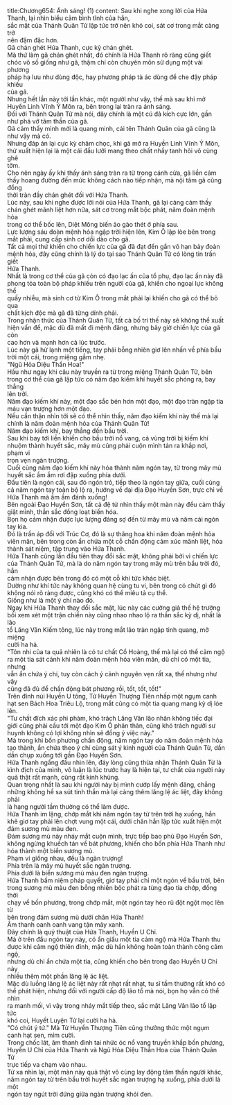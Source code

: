 title:Chương654: Ánh sáng! (1)
content:
Sau khi nghe xong lời của Hứa Thanh, lại nhìn biểu cảm bình tĩnh của hắn,<br>sắc mặt của Thánh Quân Tử lập tức trở nên khó coi, sát cơ trong mắt càng trở<br>nên đậm đặc hơn.<br>Gã chán ghét Hứa Thanh, cực kỳ chán ghét.<br>Mà thứ làm gã chán ghét nhất, đó chính là Hứa Thanh rõ ràng cũng giết<br>chóc vô số giống như gã, thậm chí còn chuyên môn sử dụng một vài phương<br>pháp hạ lưu như dùng độc, hay phương pháp tà ác dùng để che đậy pháp khiếu<br>của gã.<br>Nhưng hết lần này tới lần khác, một người như vậy, thế mà sau khi mở<br>Huyền Linh Vĩnh Ý Môn ra, bên trong lại tràn ra ánh sáng.<br>Đối với Thánh Quân Tử mà nói, đây chính là một cú đả kích cực lớn, gần<br>như phá vỡ tâm thần của gã.<br>Gã cảm thấy mình mới là quang minh, cái tên Thánh Quân của gã cũng là<br>như vậy mà có.<br>Nhưng đáp án lại cực kỳ châm chọc, khi gã mở ra Huyền Linh Vĩnh Ý Môn,<br>thứ xuất hiện lại là một cái đầu lưỡi mang theo chất nhầy tanh hôi vô cùng ghê<br>tởm.<br>Cho nên ngày ấy khi thấy ánh sáng tràn ra từ trong cánh cửa, gã liền cảm<br>thấy hoang đường đến mức không cách nào tiếp nhận, mà nội tâm gã cũng đồng<br>thời tràn đầy chán ghét đối với Hứa Thanh.<br>Lúc này, sau khi nghe được lời nói của Hứa Thanh, gã lại càng cảm thấy<br>chán ghét mãnh liệt hơn nữa, sát cơ trong mắt bộc phát, năm đoàn mệnh hỏa<br>trong cơ thể bốc lên, Diệt Mông biến ảo gào thét ở phía sau.<br>Lực lượng sáu đoàn mệnh hỏa ngập trời hiện lên, Kim Ô lập lòe bên trong<br>mắt phải, cung cấp sinh cơ dồi dào cho gã.<br>Tất cả mọi thứ khiến cho chiến lực của gã đã đạt đến gần vô hạn bảy đoàn<br>mệnh hỏa, đây cũng chính là lý do tại sao Thánh Quân Tử có lòng tin trấn giết<br>Hứa Thanh.<br>Nhất là trong cơ thể của gã còn có đạo lạc ấn của tổ phụ, đạo lạc ấn này đã<br>phong tỏa toàn bộ pháp khiếu trên người của gã, khiến cho ngoại lực không thể<br>quấy nhiễu, mà sinh cơ từ Kim Ô trong mắt phải lại khiến cho gã có thể bỏ qua<br>chất kịch độc mà gã đã từng dính phải.<br>Trong nhận thức của Thánh Quân Tử, tất cả bố trí thế này sẽ không thể xuất<br>hiện vấn đề, mặc dù đã mất đi mệnh đăng, nhưng bây giờ chiến lực của gã còn<br>cao hơn và mạnh hơn cả lúc trước.<br>Lúc này gã hừ lạnh một tiếng, tay phải bỗng nhiên giơ lên nhấn về phía bầu<br>trời một cái, trong miệng gầm nhẹ.<br>"Ngũ Hỏa Diệu Thần Hoa!"<br>Hầu như ngay khi câu này truyền ra từ trong miệng Thánh Quân Tử, bên<br>trong cơ thể của gã lập tức có năm đạo kiếm khí huyết sắc phóng ra, bay thẳng<br>lên trời.<br>Năm đạo kiếm khí này, một đạo sắc bén hơn một đạo, một đạo tràn ngập tia<br>máu vạn trượng hơn một đạo.<br>Nếu cẩn thận nhìn tới sẽ có thể nhìn thấy, năm đạo kiếm khí này thế mà lại<br>chính là năm đoàn mệnh hỏa của Thánh Quân Tử!<br>Năm đạo kiếm khí, bay thẳng đến bầu trời.<br>Sau khi bay tới liền khiến cho bầu trời nổ vang, cả vùng trời bị kiếm khí<br>nhuộm thành huyết sắc, mây mù cũng phải cuộn mình tản ra khắp nơi, phạm vi<br>trọn vẹn ngàn trượng.<br>Cuối cùng năm đạo kiếm khí này hóa thành năm ngón tay, từ trong mây mù<br>huyết sắc ầm ầm rơi đập xuống phía dưới.<br>Đầu tiên là ngón cái, sau đó ngón trỏ, tiếp theo là ngón tay giữa, cuối cùng<br>cả năm ngón tay toàn bộ lộ ra, hướng về đại địa Đạo Huyền Sơn, trực chỉ về<br>Hứa Thanh mà ầm ầm đánh xuống!<br>Bên ngoài Đạo Huyền Sơn, tất cả đệ tử nhìn thấy một màn này đều cảm thấy<br>giật mình, thần sắc đồng loạt biến hóa.<br>Bọn họ cảm nhận được lực lượng đáng sợ đến từ mây mù và năm cái ngón<br>tay kia.<br>Đó là trấn áp đối với Trúc Cơ, đó là sự thăng hoa khi năm đoàn mệnh hỏa<br>viên mãn, bên trong còn ẩn chứa một cỗ chấn động cảm xúc mãnh liệt, hóa<br>thành sát niệm, tập trung vào Hứa Thanh.<br>Hứa Thanh cũng lần đầu tiên thay đổi sắc mặt, không phải bởi vì chiến lực<br>của Thánh Quân Tử, mà là do năm ngón tay trong mây mù trên bầu trời đó, hắn<br>cảm nhận được bên trong đó có một cỗ khí tức khác biệt.<br>Dường như khí tức này không quan hệ cùng tu vi, bên trong có chút gì đó<br>không nói rõ ràng được, cũng khó có thể miêu tả cụ thể.<br>Giống như là một ý chí nào đó.<br>Ngay khi Hứa Thanh thay đổi sắc mặt, lúc này các cường giả thế hệ trưởng<br>bối xem xét một trận chiến này cũng nhao nhao lộ ra thần sắc kỳ dị, nhất là lão<br>tổ Lăng Vân Kiếm tông, lúc này trong mắt lão tràn ngập tinh quang, mở miệng<br>cười ha hả.<br>"Tôn nhi của ta quả nhiên là có tư chất Cổ Hoàng, thế mà lại có thể cảm ngộ<br>ra một tia sát cảnh khi năm đoàn mệnh hỏa viên mãn, dù chỉ có một tia, nhưng<br>vẫn ẩn chứa ý chí, tuy còn cách ý cảnh nguyên vẹn rất xa, thế nhưng như vậy<br>cũng đã đủ để chấn động bát phương rồi, tốt, tốt, tốt!"<br>Trên đỉnh núi Huyền U tông, Tử Huyền Thượng Tiên nhấp một ngụm canh<br>hạt sen Bách Hoa Triêu Lộ, trong mắt cũng có một tia quang mang kỳ dị lóe<br>lên.<br>"Tư chất đích xác phi phàm, khó trách Lăng Vân lão nhân không tiếc đại<br>giới cũng phải cầu tới một đạo Kim Ô phân thân, cũng khó trách người sư<br>huynh không có lợi không nhìn sẽ đồng ý việc này."<br>Mà trong khi bốn phương chấn động, năm ngón tay do năm đoàn mệnh hỏa<br>tạo thành, ẩn chứa theo ý chí cùng sát ý kinh người của Thánh Quân Tử, dần<br>dần chụp xuống tới gần Đạo Huyền Sơn.<br>Hứa Thanh ngẩng đầu nhìn lên, đáy lòng cũng thừa nhận Thánh Quân Tử là<br>kình địch của mình, vô luận là lúc trước hay là hiện tại, tư chất của người này<br>quả thật rất mạnh, cũng rất kinh khủng.<br>Quan trọng nhất là sau khi người này bị mình cướp lấy mệnh đăng, chẳng<br>những không hề sa sút tinh thần mà lại càng thêm lăng lệ ác liệt, đây không phải<br>là hạng người tầm thường có thể làm được.<br>Hứa Thanh im lặng, chớp mắt khi năm ngón tay từ trên trời hạ xuống, hắn<br>khẽ giơ tay phải lên chợt vung một cái, dưới chân hắn lập tức xuất hiện một<br>đám sương mù màu đen.<br>Đám sương mù này nháy mắt cuộn mình, trực tiếp bao phủ Đạo Huyền Sơn,<br>không ngừng khuếch tán về bát phương, khiến cho bốn phía Hứa Thanh như<br>hóa thành một biển sương mù.<br>Phạm vi giống nhau, đều là ngàn trượng!<br>Phía trên là mây mù huyết sắc ngàn trượng.<br>Phía dưới là biển sương mù màu đen ngàn trượng.<br>Hứa Thanh bấm niệm pháp quyết, giơ tay phải chỉ một ngón về bầu trời, bên<br>trong sương mù màu đen bỗng nhiên bộc phát ra từng đạo tia chớp, đồng thời<br>chạy về bốn phương, trong chớp mắt, một ngón tay héo rũ đột ngột mọc lên từ<br>bên trong đám sương mù dưới chân Hứa Thanh!<br>Âm thanh oanh oanh vang tận mây xanh.<br>Đây chính là quỷ thuật của Hứa Thanh, Huyền U Chỉ.<br>Mà ở trên đầu ngón tay này, có ẩn giấu một tia cảm ngộ mà Hứa Thanh thu<br>được khi cảm ngộ thiên đinh, mặc dù hắn không hoàn toàn thành công cảm ngộ,<br>nhưng dù chỉ ẩn chứa một tia, cũng khiến cho bên trong đạo Huyền U Chỉ này<br>nhiều thêm một phần lăng lệ ác liệt.<br>Mặc dù luồng lăng lệ ác liệt này rất nhạt rất nhạt, tu sĩ tầm thường rất khó có<br>thể phát hiện, nhưng đối với người cấp độ lão tổ mà nói, bọn họ vẫn có thể nhìn<br>ra manh mối, vì vậy trong nháy mắt tiếp theo, sắc mặt Lăng Vân lão tổ lập tức<br>khó coi, Huyết Luyện Tử lại cười ha hả.<br>"Có chút ý tứ." Mà Tử Huyền Thượng Tiên cũng thưởng thức một ngụm<br>canh hạt sen, mỉm cười.<br>Trong chốc lát, âm thanh đinh tai nhức óc nổ vang truyền khắp bốn phương,<br>Huyền U Chỉ của Hứa Thanh và Ngũ Hỏa Diệu Thần Hoa của Thánh Quân Tử<br>trực tiếp va chạm vào nhau.<br>Từ xa nhìn lại, một màn này quả thật vô cùng lay động tâm thần người khác,<br>năm ngón tay từ trên bầu trời huyết sắc ngàn trượng hạ xuống, phía dưới là một<br>ngón tay ngút trời đứng giữa ngàn trượng khói đen.